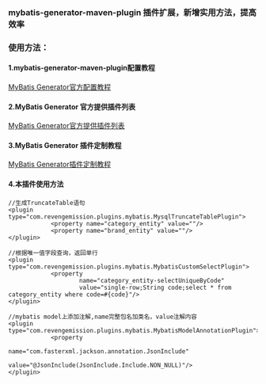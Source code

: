 
### mybatis-generator-maven-plugin 插件扩展，新增实用方法，提高效率
### 使用方法：
#### 1.mybatis-generator-maven-plugin配置教程
[MyBatis Generator官方配置教程](http://www.mybatis.org/generator/configreference/xmlconfig.html)
#### 2.MyBatis Generator 官方提供插件列表
[MyBatis Generator官方提供插件列表](http://www.mybatis.org/generator/reference/plugins.html)
#### 3.MyBatis Generator 插件定制教程
[MyBatis Generator插件定制教程](http://www.mybatis.org/generator/reference/pluggingIn.html)
#### 4.本插件使用方法
````
//生成TruncateTable语句
<plugin type="com.revengemission.plugins.mybatis.MysqlTruncateTablePlugin">
            <property name="category_entity" value=""/>
            <property name="brand_entity" value=""/>
</plugin>
````

````
//根据唯一值字段查询，返回单行
<plugin type="com.revengemission.plugins.mybatis.MybatisCustomSelectPlugin">
            <property
                    name="category_entity-selectUniqueByCode"
                    value="single-row;String code;select * from category_entity where code=#{code}"/>
</plugin>
````

````
//mybatis model上添加注解,name完整包名加类名，value注解内容
<plugin type="com.revengemission.plugins.mybatis.MybatisModelAnnotationPlugin">
            <property
                    name="com.fasterxml.jackson.annotation.JsonInclude"
                    value="@JsonInclude(JsonInclude.Include.NON_NULL)"/>
</plugin>
````


